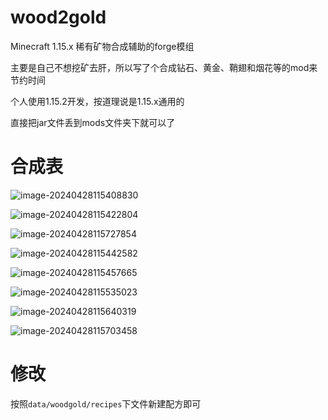 # wood2gold

Minecraft 1.15.x 稀有矿物合成辅助的forge模组

主要是自己不想挖矿去肝，所以写了个合成钻石、黄金、鞘翅和烟花等的mod来节约时间

个人使用1.15.2开发，按道理说是1.15.x通用的

直接把jar文件丢到mods文件夹下就可以了

# 合成表

![image-20240428115408830](D:\Github\wood2gold\README.assets\image-20240428115408830.png)

![image-20240428115422804](D:\Github\wood2gold\README.assets\image-20240428115422804.png)

![image-20240428115727854](D:\Github\wood2gold\README.assets\image-20240428115727854.png)

![image-20240428115442582](D:\Github\wood2gold\README.assets\image-20240428115442582.png)

![image-20240428115457665](D:\Github\wood2gold\README.assets\image-20240428115457665.png)

![image-20240428115535023](D:\Github\wood2gold\README.assets\image-20240428115535023.png)

![image-20240428115640319](D:\Github\wood2gold\README.assets\image-20240428115640319.png)

![image-20240428115703458](D:\Github\wood2gold\README.assets\image-20240428115703458.png)

# 修改

按照`data/woodgold/recipes`下文件新建配方即可